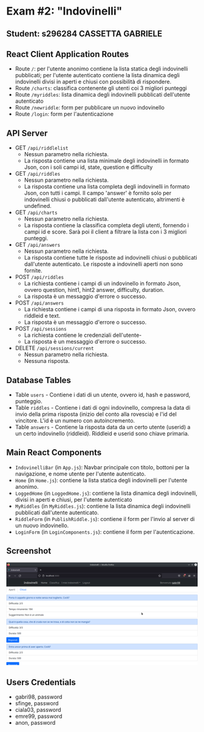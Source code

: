 # Exam #2: "Indovinelli"
## Student: s296284 CASSETTA GABRIELE 

## React Client Application Routes

- Route `/`: per l'utente anonimo contiene la lista statica degli indovinelli pubblicati; per l'utente autenticato contiene la lista dinamica degli indovinelli divisi in aperti e chiusi con possibilità di rispondere.
- Route `/charts`: classifica contenente gli utenti coi 3 migliori punteggi
- Route `/myriddles`: lista dinamica degli indovinelli pubblicati dell'utente autenticato
- Route `/newriddle`: form per pubblicare un nuovo indovinello
- Route `/login`: form per l'autenticazione


## API Server
- GET `/api/riddlelist`
  - Nessun parametro nella richiesta.
  - La risposta contiene una lista minimale degli indovinelli in formato Json, con i soli campi id, state, question e difficulty
- GET `/api/riddles`
  - Nessun parametro nella richiesta.
  - La risposta contiene una lista completa degli indovinelli in formato Json, con tutti i campi. Il campo 'answer' è fornito solo per indovinelli chiusi o pubblicati dall'utente autenticato, altrimenti è undefined.
- GET `/api/charts`
  - Nessun parametro nella richiesta.
  - La risposta contiene la classifica completa degli utenti, fornendo i campi id e score. Sarà poi il client a filtrare la lista con i 3 migliori punteggi.
- GET `/api/answers`
  - Nessun parametro nella richiesta.
  - La risposta contiene tutte le risposte ad indovinelli chiusi o pubblicati dall'utente autenticato. Le risposte a indovinelli aperti non sono fornite.
- POST `/api/riddles`
  - La richiesta contiene i campi di un indovinello in formato Json, ovvero question, hint1, hint2 answer, difficulty, duration.
  - La risposta è un messaggio d'errore o successo.
- POST `/api/answers`
  - La richiesta contiene i campi di una risposta in formato Json, ovvero riddleid e text.
  - La risposta è un messaggio d'errore o successo.
- POST `/api/sessions`
  - La richiesta contiene le credenziali dell'utente-
  - La risposta è un messaggio d'errore o successo.
- DELETE `/api/sessions/current`
  - Nessun parametro nella richiesta.
  - Nessuna risposta.

## Database Tables

- Table `users` - Contiene i dati di un utente, ovvero id, hash e password, punteggio.
- Table `riddles` - Contiene i dati di ogni indovinello, compresa la data di invio della prima risposta (inizio del conto alla rovescia) e l'id del vincitore. L'id è un numero con autoincremento.
- Table `answers` - Contiene la risposta data da un certo utente (userid) a un certo indovinello (riddleid). Riddleid e userid sono chiave primaria.

## Main React Components

- `IndovinelliBar` (in `App.js`): Navbar principale con titolo, bottoni per la navigazione, e nome utente per l'utente autenticato.
- `Home` (in `Home.js`): contiene la lista statica degli indovinelli per l'utente anonimo.
- `LoggedHome` (in `LoggedHome.js`): contiene la lista dinamica degli indovinelli, divisi in aperti e chiusi, per l'utente autenticato
- `MyRiddles` (in `MyRiddles.js`): contiene la lista dinamica degli indovinelli pubblicati dall'utente autenticato.
- `RiddleForm` (in `PublishRiddle.js`): contiene il form per l'invio al server di un nuovo indovinello.
- `LoginForm` (in `LoginComponents.js`): contiene il form per l'autenticazione.

## Screenshot

![Screenshot](./img.png)

## Users Credentials

- gabri98, password
- sfinge, password
- ciala03, password
- emre99, password
- anon, password
